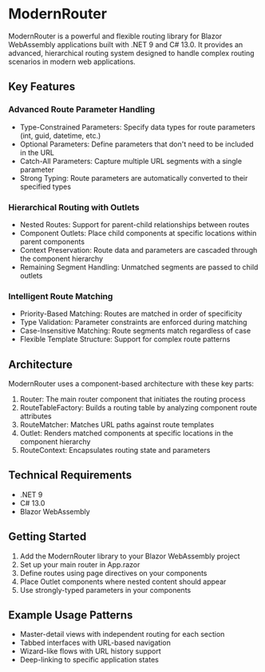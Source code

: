 # ModernRouter

ModernRouter is a powerful and flexible routing library for Blazor WebAssembly applications built with .NET 9 and C# 13.0. It provides an advanced, hierarchical routing system designed to handle complex routing scenarios in modern web applications.

## Key Features

### Advanced Route Parameter Handling
- Type-Constrained Parameters: Specify data types for route parameters (int, guid, datetime, etc.)
- Optional Parameters: Define parameters that don't need to be included in the URL
- Catch-All Parameters: Capture multiple URL segments with a single parameter
- Strong Typing: Route parameters are automatically converted to their specified types

### Hierarchical Routing with Outlets
- Nested Routes: Support for parent-child relationships between routes
- Component Outlets: Place child components at specific locations within parent components
- Context Preservation: Route data and parameters are cascaded through the component hierarchy
- Remaining Segment Handling: Unmatched segments are passed to child outlets

### Intelligent Route Matching
- Priority-Based Matching: Routes are matched in order of specificity
- Type Validation: Parameter constraints are enforced during matching
- Case-Insensitive Matching: Route segments match regardless of case
- Flexible Template Structure: Support for complex route patterns

## Architecture

ModernRouter uses a component-based architecture with these key parts:

1. Router: The main router component that initiates the routing process
2. RouteTableFactory: Builds a routing table by analyzing component route attributes
3. RouteMatcher: Matches URL paths against route templates
4. Outlet: Renders matched components at specific locations in the component hierarchy
5. RouteContext: Encapsulates routing state and parameters

## Technical Requirements

- .NET 9
- C# 13.0
- Blazor WebAssembly

## Getting Started

1. Add the ModernRouter library to your Blazor WebAssembly project
2. Set up your main router in App.razor
3. Define routes using page directives on your components
4. Place Outlet components where nested content should appear
5. Use strongly-typed parameters in your components

## Example Usage Patterns

- Master-detail views with independent routing for each section
- Tabbed interfaces with URL-based navigation
- Wizard-like flows with URL history support
- Deep-linking to specific application states
